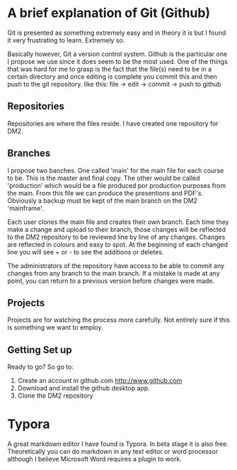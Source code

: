 # A brief explanation of Git (Github)
Git is presented as something extremely easy and in theory it is but I found it very frustrating to learn. Extremely so. 


Basically however, Git a version control system. Github is the particular one I propose we use since it does seem to be the most used. 
One of the things that was hard for me to grasp is the fact that the file(s) need to be in a certain directory and once editing is complete you commit this and then push to the git repository. 
like this:
file -> edit -> commit -> push to github



## Repositories ##
Repositories are where the files reside. I have created one repository for DM2. 



## Branches ##
I propose two banches. One called 'main' for the main file for each course to be. This is the master and final copy.  The other would be called 'production' which would be a file produced por production purposes from the main. From this file we can produce the presentions and PDF's. 
Obviously a backup must be kept of the main branch on the DM2 'mainframe'. 


Each user clones the main file and creates their own branch. Each time they make a change and upload to their branch, those changes will be reflected to the DM2 repository to be reviewed line by line of any changes. Changes are reflected in colours and easy to spot. At the beginning of each changed line you will see + or - to see the additions or deletes. 


The administrators of the repository have access to be able to commit any changes from any branch to the main branch. If a mistake is made at any point, you can return to a previous version before changes were made. 



## Projects ##
Projects are for watching the process more carefully. Not entirely sure if this is something we want to employ. 



## Getting Set up ##
Ready to go? So go to:

1. Create an account in github.com
http://www.github.com
2. Download and install the github desktop app. 
3. Clone the DM2 repository



# Typora # 
A great markdown editor I have found is Typora. In beta stage it is also free. 
Theoretically you can do markdown in any text editor or word processor although I believe Microsoft Word requires a plugin to work. 
